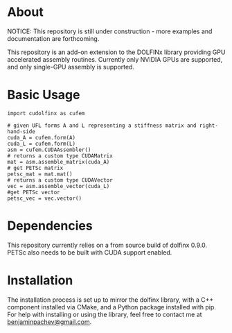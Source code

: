 # About

NOTICE: This repository is still under construction - more examples and documentation are forthcoming.

This repository is an add-on extension to the DOLFINx library providing GPU accelerated assembly routines. Currently only NVIDIA GPUs are supported, and only single-GPU assembly is supported.

# Basic Usage

```
import cudolfinx as cufem

# given UFL forms A and L representing a stiffness matrix and right-hand-side
cuda_A = cufem.form(A)
cuda_L = cufem.form(L)
asm = cufem.CUDAAssembler()
# returns a custom type CUDAMatrix
mat = asm.assemble_matrix(cuda_A)
# get PETSc matrix
petsc_mat = mat.mat()
# returns a custom type CUDAVector
vec = asm.assemble_vector(cuda_L)
#get PETSc vector
petsc_vec = vec.vector()
```

# Dependencies

This repository currently relies on a from source build of dolfinx 0.9.0. PETSc also needs to be built with CUDA support enabled.

# Installation

The installation process is set up to mirror the dolfinx library, with a C++ component installed via CMake, and a Python package installed with pip. For help with installing or using the library, feel free to contact me at benjaminpachev@gmail.com.
